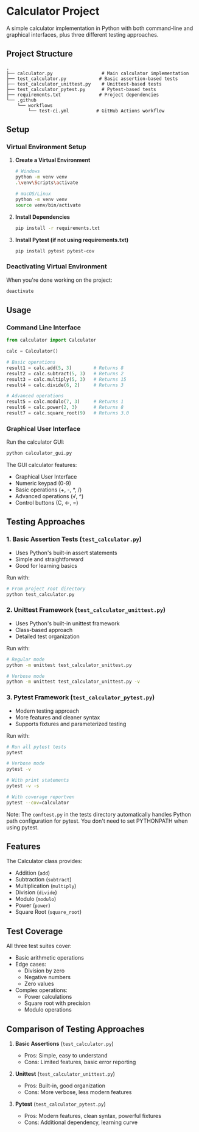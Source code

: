 # Calculator Project

A simple calculator implementation in Python with both command-line and graphical interfaces, plus three different testing approaches.

## Project Structure

```
.
├── calculator.py                  # Main calculator implementation
├── test_calculator.py            # Basic assertion-based tests
├── test_calculator_unittest.py    # Unittest-based tests
├── test_calculator_pytest.py      # Pytest-based tests
├── requirements.txt              # Project dependencies
└── .github
    └── workflows
        └── test-ci.yml          # GitHub Actions workflow
```

## Setup

### Virtual Environment Setup

1. **Create a Virtual Environment**
   ```bash
   # Windows
   python -m venv venv
   .\venv\Scripts\activate

   # macOS/Linux
   python -m venv venv
   source venv/bin/activate
   ```

2. **Install Dependencies**
   ```bash
   pip install -r requirements.txt
   ```

3. **Install Pytest (if not using requirements.txt)**
   ```bash
   pip install pytest pytest-cov
   ```

### Deactivating Virtual Environment
When you're done working on the project:
```bash
deactivate
```

## Usage

### Command Line Interface
```python
from calculator import Calculator

calc = Calculator()

# Basic operations
result1 = calc.add(5, 3)        # Returns 8
result2 = calc.subtract(5, 3)   # Returns 2
result3 = calc.multiply(5, 3)   # Returns 15
result4 = calc.divide(6, 2)     # Returns 3

# Advanced operations
result5 = calc.modulo(7, 3)     # Returns 1
result6 = calc.power(2, 3)      # Returns 8
result7 = calc.square_root(9)   # Returns 3.0
```

### Graphical User Interface
Run the calculator GUI:
```bash
python calculator_gui.py
```

The GUI calculator features:
- Graphical User Interface
- Numeric keypad (0-9)
- Basic operations (+, -, *, /)
- Advanced operations (√, ^)
- Control buttons (C, ←, =)


## Testing Approaches

### 1. Basic Assertion Tests (`test_calculator.py`)
- Uses Python's built-in assert statements
- Simple and straightforward
- Good for learning basics

Run with:
```bash
# From project root directory
python test_calculator.py
```

### 2. Unittest Framework (`test_calculator_unittest.py`)
- Uses Python's built-in unittest framework
- Class-based approach
- Detailed test organization

Run with:
```bash
# Regular mode
python -m unittest test_calculator_unittest.py

# Verbose mode
python -m unittest test_calculator_unittest.py -v
```

### 3. Pytest Framework (`test_calculator_pytest.py`)
- Modern testing approach
- More features and cleaner syntax
- Supports fixtures and parameterized testing

Run with:
```bash
# Run all pytest tests
pytest

# Verbose mode
pytest -v

# With print statements
pytest -v -s

# With coverage reportven  
pytest --cov=calculator
```

Note: The `conftest.py` in the tests directory automatically handles Python path configuration for pytest. You don't need to set PYTHONPATH when using pytest.

## Features

The Calculator class provides:
- Addition (`add`)
- Subtraction (`subtract`)
- Multiplication (`multiply`)
- Division (`divide`)
- Modulo (`modulo`)
- Power (`power`)
- Square Root (`square_root`)

## Test Coverage

All three test suites cover:
- Basic arithmetic operations
- Edge cases:
  - Division by zero
  - Negative numbers
  - Zero values
- Complex operations:
  - Power calculations
  - Square root with precision
  - Modulo operations

## Comparison of Testing Approaches

1. **Basic Assertions** (`test_calculator.py`)
   - Pros: Simple, easy to understand
   - Cons: Limited features, basic error reporting

2. **Unittest** (`test_calculator_unittest.py`)
   - Pros: Built-in, good organization
   - Cons: More verbose, less modern features

3. **Pytest** (`test_calculator_pytest.py`)
   - Pros: Modern features, clean syntax, powerful fixtures
   - Cons: Additional dependency, learning curve
